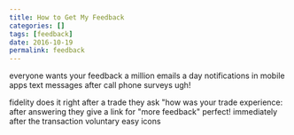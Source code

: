 ```yaml
---
title: How to Get My Feedback
categories: []
tags: [feedback]
date: 2016-10-19
permalink: feedback
---
```


everyone wants your feedback
a million emails a day
notifications in mobile apps
text messages
after call phone surveys
ugh!

fidelity does it right
after a trade they ask "how was your trade experience: <thumbs up> <thumbs down>
after answering they give a link for "more feedback"
perfect!
immediately after the transaction
voluntary
easy icons

